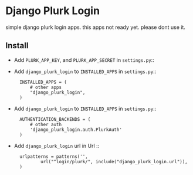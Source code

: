 Django Plurk Login
==================

simple django plurk login apps. this apps not ready yet. please dont use it.


Install
-------

* Add ``PLURK_APP_KEY``, and ``PLURK_APP_SECRET`` in ``settings.py``::

* Add ``django_plurk_login`` to ``INSTALLED_APPS`` in ``settings.py``::

        INSTALLED_APPS = (
            # other apps
            "django_plurk_login",
        )

* Add ``django_plurk_login`` to ``INSTALLED_APPS`` in ``settings.py``::

        AUTHENTICATION_BACKENDS = (
            # other auth
            'django_plurk_login.auth.PlurkAuth'
        )
* Add ``django_plurk_login`` url in Url ::

        urlpatterns = patterns('',
                url("^login/plurk/", include("django_plurk_login.url")),
        )



